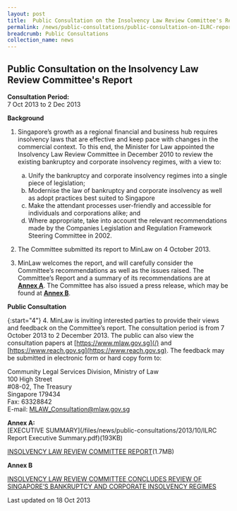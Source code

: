```yaml
---
layout: post
title:  Public Consultation on the Insolvency Law Review Committee's Report
permalink: /news/public-consultations/public-consultation-on-ILRC-report
breadcrumb: Public Consultations
collection_name: news
---
```


Public Consultation on the Insolvency Law Review Committee's Report
---

**Consultation Period:**  
7 Oct 2013 to 2 Dec 2013

**Background**


1. Singapore’s growth as a regional financial and business hub requires insolvency laws that are effective and keep pace with changes in the commercial context.  To this end, the Minister for Law appointed the Insolvency Law Review Committee in December 2010 to review the existing bankruptcy and corporate insolvency regimes, with a view to:
    <ol style="list-style-type:lower-alpha">
        <li>Unify the bankruptcy and corporate insolvency regimes into a single piece of legislation;</li>
        <li>Modernise the law of bankruptcy and corporate insolvency as well as adopt practices best suited to Singapore
        </li>
        <li> Make the attendant processes user-friendly and accessible for individuals and corporations alike; and</li>
        <li>Where appropriate, take into account the relevant recommendations made by the Companies Legislation and Regulation Framework Steering Committee in 2002.
        </li>
    </ol>

2. The Committee submitted its report to MinLaw on 4 October 2013. 

3. MinLaw welcomes the report, and will carefully consider the Committee’s recommendations as well as the issues raised.  The Committee’s Report and a summary of its recommendations are at **<u>Annex A</u>**.  The Committee has also issued a press release, which may be found at **<u>Annex B</u>**.

**Public Consultation**

{:start="4"}
4.  MinLaw is inviting interested parties to provide their views and feedback on the Committee’s report.  The consultation period is from 7 October 2013 to 2 December 2013.  The public can also view the consultation papers at [https://www.mlaw.gov.sg](/) and [https://www.reach.gov.sg](https://www.reach.gov.sg). The feedback may be submitted in electronic form or hard copy form to:

<p class="address-centered">
    Community Legal Services Division, Ministry of Law<br>
    100 High Street<br>
    #08-02, The Treasury<br>
    Singapore 179434<br>
    Fax: 63328842<br>
    E-mail: <a href="mailto:MLAW_Consultation@mlaw.gov.sg">MLAW_Consultation@mlaw.gov.sg</a>
</p>

**Annex A:**    
[EXECUTIVE SUMMARY](/files/news/public-consultations/2013/10/ILRC Report Executive Summary.pdf)(193KB)

[INSOLVENCY LAW REVIEW COMMITTEE REPORT](/files/news/public-consultations/2013/10/RevisedReportoftheInsolvencyLawReviewCommittee.pdf)(1.7MB)

**Annex B**

[INSOLVENCY LAW REVIEW COMMITTEE CONCLUDES REVIEW OF SINGAPORE’S BANKRUPTCY AND CORPORATE INSOLVENCY REGIMES](#)

<p class="right-side-updated">Last updated on 18 Oct 2013</p>
